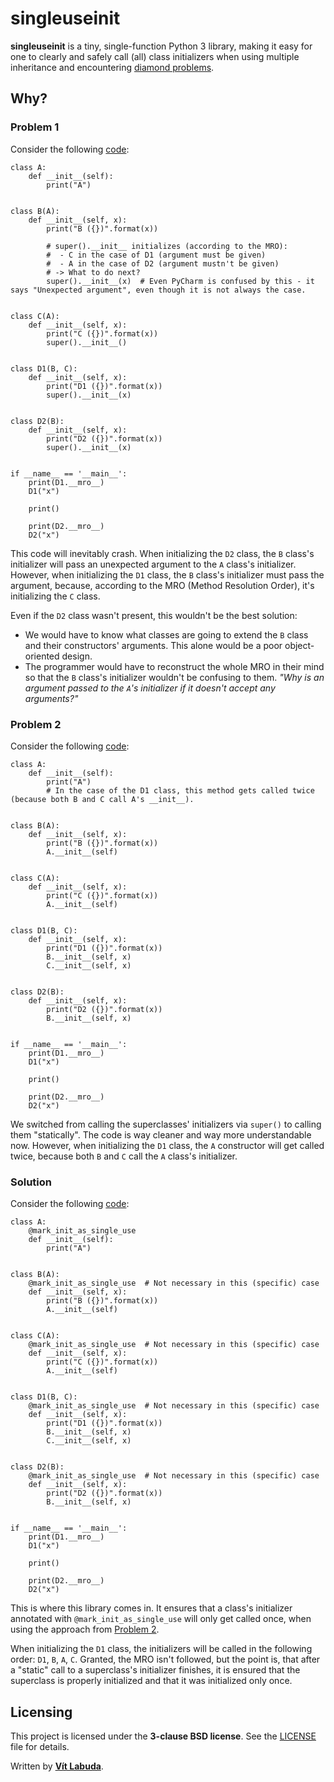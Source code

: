 # singleuseinit
**singleuseinit** is a tiny, single-function Python 3 library, making it easy for one to clearly and safely call (all) class initializers when using multiple inheritance and encountering [diamond problems](https://en.wikipedia.org/wiki/Multiple_inheritance#The_diamond_problem). 



## Why?
### Problem 1

Consider the following [code](examples/problem1.py):

```python3
class A:
    def __init__(self):
        print("A")


class B(A):
    def __init__(self, x):
        print("B ({})".format(x))

        # super().__init__ initializes (according to the MRO):
        #  - C in the case of D1 (argument must be given)
        #  - A in the case of D2 (argument mustn't be given)
        # -> What to do next?
        super().__init__(x)  # Even PyCharm is confused by this - it says "Unexpected argument", even though it is not always the case.


class C(A):
    def __init__(self, x):
        print("C ({})".format(x))
        super().__init__()


class D1(B, C):
    def __init__(self, x):
        print("D1 ({})".format(x))
        super().__init__(x)


class D2(B):
    def __init__(self, x):
        print("D2 ({})".format(x))
        super().__init__(x)


if __name__ == '__main__':
    print(D1.__mro__)
    D1("x")

    print()

    print(D2.__mro__)
    D2("x")
```

This code will inevitably crash. 
When initializing the ``D2`` class, the ``B`` class's initializer will pass an unexpected argument to the ``A`` class's initializer.
However, when initializing the ``D1`` class, the ``B`` class's initializer must pass the argument, because, according to the MRO (Method Resolution Order), it's initializing the ``C`` class. 

Even if the ``D2`` class wasn't present, this wouldn't be the best solution:
- We would have to know what classes are going to extend the ``B`` class and their constructors' arguments. This alone would be a poor object-oriented design.
- The programmer would have to reconstruct the whole MRO in their mind so that the ``B`` class's initializer wouldn't be confusing to them. *"Why is an argument passed to the ``A``'s initializer if it doesn't accept any arguments?"* 


### Problem 2
Consider the following [code](examples/problem2.py):

```python3
class A:
    def __init__(self):
        print("A")
        # In the case of the D1 class, this method gets called twice (because both B and C call A's __init__).


class B(A):
    def __init__(self, x):
        print("B ({})".format(x))
        A.__init__(self)


class C(A):
    def __init__(self, x):
        print("C ({})".format(x))
        A.__init__(self)


class D1(B, C):
    def __init__(self, x):
        print("D1 ({})".format(x))
        B.__init__(self, x)
        C.__init__(self, x)


class D2(B):
    def __init__(self, x):
        print("D2 ({})".format(x))
        B.__init__(self, x)


if __name__ == '__main__':
    print(D1.__mro__)
    D1("x")

    print()

    print(D2.__mro__)
    D2("x")
```

We switched from calling the superclasses' initializers via ``super()`` to calling them "statically".
The code is way cleaner and way more understandable now.
However, when initializing the ``D1`` class, the ``A`` constructor will get called twice, because both ``B`` and ``C`` call the ``A`` class's initializer. 


### Solution
Consider the following [code](examples/solution.py):

```python3
class A:
    @mark_init_as_single_use
    def __init__(self):
        print("A")


class B(A):
    @mark_init_as_single_use  # Not necessary in this (specific) case
    def __init__(self, x):
        print("B ({})".format(x))
        A.__init__(self)


class C(A):
    @mark_init_as_single_use  # Not necessary in this (specific) case
    def __init__(self, x):
        print("C ({})".format(x))
        A.__init__(self)


class D1(B, C):
    @mark_init_as_single_use  # Not necessary in this (specific) case
    def __init__(self, x):
        print("D1 ({})".format(x))
        B.__init__(self, x)
        C.__init__(self, x)


class D2(B):
    @mark_init_as_single_use  # Not necessary in this (specific) case
    def __init__(self, x):
        print("D2 ({})".format(x))
        B.__init__(self, x)


if __name__ == '__main__':
    print(D1.__mro__)
    D1("x")

    print()

    print(D2.__mro__)
    D2("x")
```

This is where this library comes in. 
It ensures that a class's initializer annotated with ``@mark_init_as_single_use`` will only get called once, when using the approach from [Problem 2](#problem-2).

When initializing the ``D1`` class, the initializers will be called in the following order: ``D1``, ``B``, ``A``, ``C``.
Granted, the MRO isn't followed, but the point is, that after a "static" call to a superclass's initializer finishes, it is ensured that the superclass is properly initialized and that it was initialized only once.



## Licensing 
This project is licensed under the **3-clause BSD license**. See the [LICENSE](LICENSE) file for details.

Written by **[Vít Labuda](https://vitlabuda.cz/)**.
